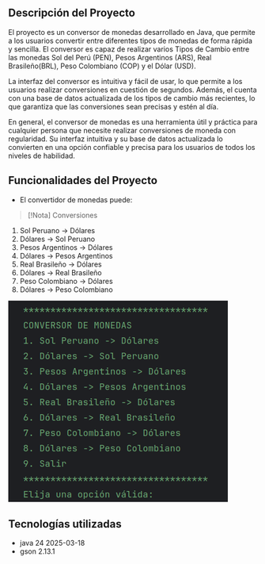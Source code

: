## Descripción del Proyecto

El proyecto es un conversor de monedas desarrollado en Java, que permite a los usuarios convertir entre diferentes tipos de monedas de forma rápida y sencilla. El conversor es capaz de realizar varios Tipos de Cambio entre las monedas Sol del Perú (PEN), Pesos Argentinos (ARS), Real Brasileño(BRL), Peso Colombiano (COP) y el Dólar (USD).

La interfaz del conversor es intuitiva y fácil de usar, lo que permite a los usuarios realizar conversiones en cuestión de segundos. Además, el cuenta con una base de datos actualizada de los tipos de cambio más recientes, lo que garantiza que las conversiones sean precisas y estén al día.

En general, el conversor de monedas es una herramienta útil y práctica para cualquier persona que necesite realizar conversiones de moneda con regularidad. Su interfaz intuitiva y su base de datos actualizada lo convierten en una opción confiable y precisa para los usuarios de todos los niveles de habilidad.

## Funcionalidades del Proyecto

- El convertidor de monedas puede:

> [!Nota] Conversiones
    
1. Sol Peruano -> Dólares
2. Dólares -> Sol Peruano  
3. Pesos Argentinos -> Dólares  
4. Dólares -> Pesos Argentinos  
5. Real Brasileño -> Dólares  
6. Dólares -> Real Brasileño  
7. Peso Colombiano -> Dólares  
8. Dólares -> Peso Colombiano

![Imagen](anexos/menu.png)

## Tecnologías utilizadas

-  java 24 2025-03-18
- gson 2.13.1
